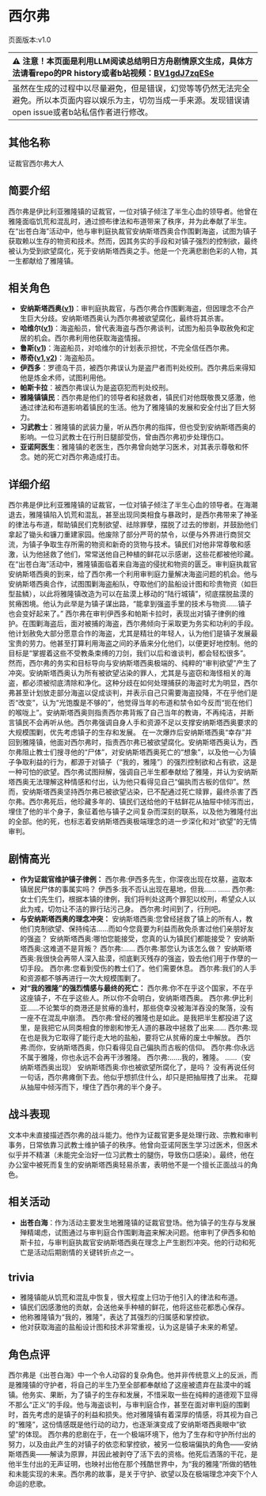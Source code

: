 # 西尔弗
页面版本:v1.0
 

| :warning: 注意！本页面是利用LLM阅读总结明日方舟剧情原文生成，具体方法请看repo的PR history或者b站视频：[BV1gdJ7zqESe](https://www.bilibili.com/video/BV1gdJ7zqESe/)         |
|:----------------------------|
| 虽然在生成的过程中以尽量避免，但是错误，幻觉等等仍然无法完全避免。所以本页面内容以娱乐为主，切勿当成一手来源。发现错误请open issue或者b站私信作者进行修改。|



## 其他名称
证裁官西尔弗大人
## 简要介绍
西尔弗是伊比利亚雅隆镇的证裁官，一位对镇子倾注了半生心血的领导者。他曾在雅隆面临饥荒和混乱时，通过颁布律法和布道带来了秩序，并为此奉献了半生。在“出苍白海”活动中，他与审判庭执裁官安纳斯塔西奥合作围剿海盗，试图为镇子获取赖以生存的物资和技术。然而，因其务实的手段和对镇子强烈的控制欲，最终被认为受到欲望腐化，死于安纳斯塔西奥之手。他是一个充满悲剧色彩的人物，其一生都献给了雅隆镇。
## 相关角色
-   **安纳斯塔西奥([v1](extended_char_an_na_si_ta_xi_ao.md))**：审判庭执裁官，与西尔弗合作围剿海盗，但因理念不合产生巨大分歧。安纳斯塔西奥认为西尔弗被欲望腐化，最终将其杀害。
-   **哈维尔([v1](extended_char_ha_wei_er.md))**：海盗船员，曾代表海盗与西尔弗谈判，试图为船员争取赦免和定居的机会。西尔弗利用他获取海盗情报。
-   **鲁斯([v1](extended_char_lu_si.md))**：海盗船员，对哈维尔的计划表示担忧，不完全信任西尔弗。
-   **蒂奇([v1](extended_char_di_qi.md),[v2](../char_v3/extended_char_di_qi.md))**：海盗船员。
-   **伊西多**：罗德岛干员，被西尔弗误认为是盗尸者而判处绞刑。西尔弗后来得知他是炼金术师，试图利用他。
-   **帕斯卡拉**：被西尔弗误认为是盗窃犯而判处绞刑。
-   **雅隆镇镇民**：西尔弗是他们的领导者和拯救者，镇民们对他既敬畏又感激，他通过律法和布道影响着镇民的生活。他为了雅隆镇的发展和安全付出了巨大努力。
-   **习武教士**：雅隆镇的武装力量，听从西尔弗的指挥，但也受到安纳斯塔西奥的影响。一位习武教士在行刑日腿部受伤，曾由西尔弗初步处理伤口。
-   **亚诺阿医生**：雅隆镇的老医生，西尔弗曾向她学习医术，对其表示尊敬和怀念。她的死亡对西尔弗造成打击。
## 详细介绍
西尔弗是伊比利亚雅隆镇的证裁官，一位对镇子倾注了半生心血的领导者。在海潮退去，雅隆镇陷入饥荒和混乱，甚至出现同类相食与暴政时，是西尔弗带来了神圣的律法与布道，帮助镇民们克制欲望、祛除罪孽，摆脱了过去的惨剧，并鼓励他们拿起了锄头和镰刀重建家园。他废除了部分严苛的禁令，以便与外界进行商贸交流，为镇子争取生存所需的物资和新奇的货物与技术。镇民们对他非常尊敬和感激，认为他拯救了他们，常常送他自己种植的鲜花以示感谢，这些花都被他珍藏。
在“出苍白海”活动中，雅隆镇面临着来自海盗的侵扰和物资的匮乏。审判庭执裁官安纳斯塔西奥的到来，给了西尔弗一个利用审判庭力量解决海盗问题的机会。他与安纳斯塔西奥合作，试图围剿海盗船队，夺取他们的盐船设计图和珍贵物资（如巨型盐鳞），以此将雅隆镇改造为可以在盐漠上移动的“陆行城镇”，彻底摆脱盐漠的贫瘠困境。他认为此举是为镇子谋出路，“能拿到强盗手里的技术与物资......镇子也会变好起来了。”
西尔弗在审判伊西多和帕斯卡拉时，表现出对镇子律例的维护。在围剿海盗后，面对被捕的海盗，西尔弗倾向于采取更为务实和功利的手段。他计划赦免大部分愿意合作的海盗，尤其是精壮的年轻人，认为他们是镇子发展最宝贵的劳力。他甚至打算利用海盗之间的矛盾来分化他们，以便更好地控制。他的目标是“掌握着这些不受教条束缚的刀剑，我们以后和谁谈判，都会轻松很多”。
然而，西尔弗的务实和目标导向与安纳斯塔西奥极端的、纯粹的“审判欲望”产生了冲突。安纳斯塔西奥认为所有被欲望沾染的罪人，尤其是与盗窃和海怪相关的海盗，都必须被彻底清除和净化。这种分歧在如何处理捕获的海盗时尤为明显，西尔弗甚至计划放走部分海盗以促成谈判，并表示自己只需要海盗投降，不在乎他们是否“改变”，认为“光饱腹是不够的”，他觉得当年的布道和禁令如今反而“扼在他们的喉咙上”。安纳斯塔西奥则指责西尔弗背叛了自己当年的教诲，不再纯洁，并断言镇民不会再听从他。西尔弗强调自身人手和资源不足以支撑安纳斯塔西奥要求的大规模围剿，优先考虑镇子的生存和发展。
在一次爆炸后安纳斯塔西奥“幸存”并回到雅隆镇，他面对西尔弗时，指责西尔弗已被欲望腐化。安纳斯塔西奥认为，西尔弗阻止教士们搜寻他的“尸体”，对安纳斯塔西奥死亡的“想象”，以及他一心为镇子争取利益的行为，都源于对镇子（“我的，雅隆”）的强烈控制欲和占有欲，这是一种可怕的欲望。西尔弗试图辩解，强调自己半生都奉献给了雅隆，并认为安纳斯塔西奥无法理解这种情感和付出，认为他只看得见自己“偏执而古板的信仰”。然而，安纳斯塔西奥坚持西尔弗已被欲望沾染，已不配通过死亡赎罪，最终杀害了西尔弗。西尔弗死后，他珍藏多年的、镇民们送给他的干枯鲜花从抽屉中倾泻而出，埋住了他的半个身子，象征着他与镇子之间复杂而深刻的联系，以及他为雅隆付出的全部。他的死，也标志着安纳斯塔西奥极端理念的进一步深化和对“欲望”的无情审判。
## 剧情高光
*   **作为证裁官维护镇子律例：**
    西尔弗:伊西多先生，你深夜出现在坟墓，盗取本镇居民尸体的事属实吗？
    伊西多:我不否认出现在墓地，但我......
    ......
    西尔弗:女士们先生们，根据本镇的律例，我们将判处这两个罪犯以绞刑，希望众人以此为戒，切勿让不洁的罪行玷污己身。
    西尔弗:时间到了，行刑吧。
*   **与安纳斯塔西奥的理念冲突：**
    安纳斯塔西奥:您曾经拯救了镇上的所有人，教他们克制欲望、保持纯洁......而如今您竟要为利益而赦免杀害过他们亲朋好友的强盗？
    安纳斯塔西奥:哪怕您能接受，您真的认为镇民们都能接受？
    安纳斯塔西奥:这难道不是背叛？
    西尔弗:......
    西尔弗:那您认为该怎么做？
    安纳斯塔西奥:我很快会再带人深入盐漠，彻底剿灭残存的强盗，毁去他们用于作孽的一切手段。
    西尔弗:您看到受伤的教士们了。他们需要休息。
    西尔弗:我们的人手和资源都不够再进行一次大规模围剿了。
*   **对“我的雅隆”的强烈情感与最终的死亡：**
    西尔弗:你不在乎这个国家，不在乎这座镇子，不在乎这些人。所以你不会明白，安纳斯塔西奥。
    西尔弗:伊比利亚......不论繁华的商港还是贫瘠的渔村，那些侥幸没被海洋吞没的聚落，没有一座不在混乱中崩溃。
    西尔弗:曾经的雅隆也是如此。是我把半生都投进了这里，是我把它从同类相食的惨剧和惨无人道的暴政中拯救了出来......
    西尔弗:现在也是我为它取得了能行走大地的盐船，要将它从贫瘠的废土中解放。
    西尔弗:而你，安纳斯塔西奥，你只看得见自己偏执而古板的信仰。
    西尔弗:你永远不属于雅隆，你也永远不会再干涉雅隆。
    西尔弗:......我的，雅隆。
    ......（安纳斯塔西奥出现）
    安纳斯塔西奥:你也被欲望所腐化了，是吗？
    没有再说任何一句话，西尔弗瘫倒下去。他似乎想抓住什么，却只是把抽屉拽了出来。
    花瓣从抽屉中倾泻而下，埋住了西尔弗的半个身子。
## 战斗表现
文本中未直接描述西尔弗的战斗能力。他作为证裁官更多是处理行政、宗教和审判事务，日常依靠习武教士维护镇子的秩序。他曾向亚诺阿医生学习过医术，但医术似乎并不精湛（未能完全治好一位习武教士的腿伤，导致伤口感染）。最终，他在办公室中被死而复生的安纳斯塔西奥轻易杀害，表明他不是一个擅长正面战斗的角色。
## 相关活动
-   **出苍白海**：作为活动主要发生地雅隆镇的证裁官登场。他为镇子的生存与发展殚精竭虑，试图通过与审判庭合作围剿海盗来解决问题。他审判了伊西多和帕斯卡拉，与审判庭执裁官安纳斯塔西奥在理念上产生剧烈冲突。他的行动和死亡是活动后期剧情的关键转折点之一。
## trivia
*   雅隆镇能从饥荒和混乱中恢复，很大程度上归功于他引入的律法和布道。
*   镇民们因感激他的贡献，会送他亲手种植的鲜花，他将这些花都悉心保存。
*   他称雅隆镇为“我的，雅隆”，表达了其强烈的归属感和掌控欲。
*   他对获取海盗的盐船设计图和技术非常重视，认为这是镇子未来的希望。
## 角色点评
西尔弗是《出苍白海》中一个令人动容的复杂角色。他并非传统意义上的反派，而是雅隆镇的守护者，将自己的半生乃至全部都奉献给了这座被遗弃在盐漠中的城镇。他务实、果断，为了镇子的生存和发展，不惜采取一些在纯粹的道德观下显得不那么“正义”的手段。他与海盗谈判，与审判庭合作，甚至在面对审判庭的围剿时，首先考虑的是镇子的利益和损失。他对雅隆镇有着深厚的情感，将其视为自己的“雅隆”，这份情感既是他行动的动力，也逐渐演变成了安纳斯塔西奥眼中“欲望”的体现。
西尔弗的悲剧在于，在一个极端环境下，他为了生存和守护所付出的努力，以及由此产生的对镇子的依恋和掌控欲，被另一位极端偏执的角色——安纳斯塔西奥——解读为原罪，并因此被剥夺了活下去的资格。他死后洒落的干花，是他半生付出的无声证明，也映衬出他在那个残酷世界中，为“我的雅隆”所做的牺牲和未能实现的未来。西尔弗的故事，是关于守护、欲望以及在极端理念冲突下个人命运的悲歌。